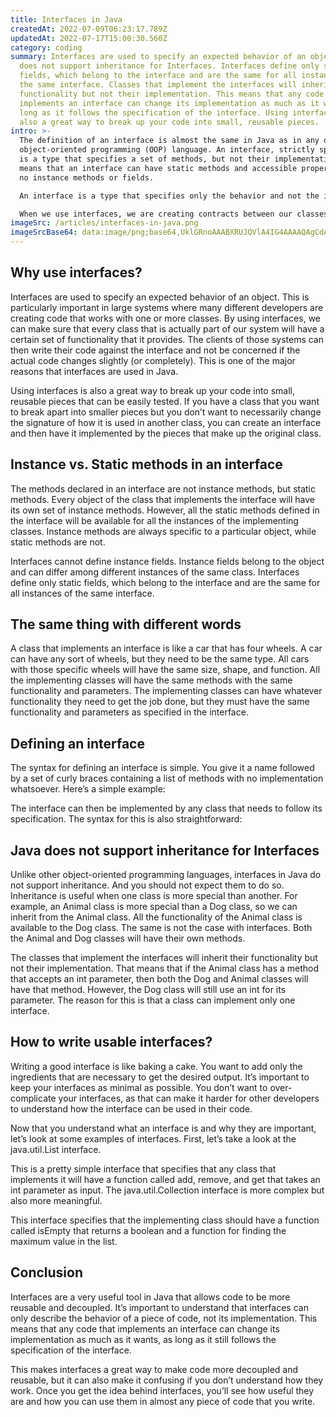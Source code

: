 ```yaml
---
title: Interfaces in Java
createdAt: 2022-07-09T06:23:17.789Z
updatedAt: 2022-07-17T15:00:30.560Z
category: coding
summary: Interfaces are used to specify an expected behavior of an object. Java
  does not support inheritance for Interfaces. Interfaces define only static
  fields, which belong to the interface and are the same for all instances of
  the same interface. Classes that implement the interfaces will inherit their
  functionality but not their implementation. This means that any code that
  implements an interface can change its implementation as much as it wants, as
  long as it follows the specification of the interface. Using interfaces is
  also a great way to break up your code into small, reusable pieces.
intro: >-
  The definition of an interface is almost the same in Java as in any other
  object-oriented programming (OOP) language. An interface, strictly speaking,
  is a type that specifies a set of methods, but not their implementation. This
  means that an interface can have static methods and accessible properties but
  no instance methods or fields.

  An interface is a type that specifies only the behavior and not the implementation of an operation. The classes implementing this interface must provide their own implementation for every method declared in it. Interfaces are used extensively in Java to provide a common ground for classes to implement some functionality without revealing the internal implementation details.

  When we use interfaces, we are creating contracts between our classes that they will behave in a certain way—that they will implement certain methods and perform particular tasks when called upon to do so. Let us explore how we can leverage interfaces in our code to make it more modular, reusable, testable and readable.
imageSrc: /articles/interfaces-in-java.png
imageSrcBase64: data:image/png;base64,UklGRnoAAABXRUJQVlA4IG4AAAAQAgCdASoKAAoAAUAmJaACdAEQ+ljzZMwAAP78+Fm0Dw49+NHb1jIZ5n/u6u7A2nZyjoSdqBAzm1PG0oUcFXVY0F8Y2K6dEu2yYawpHuHmzALzVoPpcMe4t8TTMX9JR3hFNffv9d/k5M/wAAAAAA==
---
```


## Why use interfaces?

Interfaces are used to specify an expected behavior of an object. This is particularly important in large systems where many different developers are creating code that works with one or more classes. By using interfaces, we can make sure that every class that is actually part of our system will have a certain set of functionality that it provides. The clients of those systems can then write their code against the interface and not be concerned if the actual code changes slightly (or completely). This is one of the major reasons that interfaces are used in Java.

Using interfaces is also a great way to break up your code into small, reusable pieces that can be easily tested. If you have a class that you want to break apart into smaller pieces but you don’t want to necessarily change the signature of how it is used in another class, you can create an interface and then have it implemented by the pieces that make up the original class.

## Instance vs. Static methods in an interface

The methods declared in an interface are not instance methods, but static methods. Every object of the class that implements the interface will have its own set of instance methods. However, all the static methods defined in the interface will be available for all the instances of the implementing classes. Instance methods are always specific to a particular object, while static methods are not.

Interfaces cannot define instance fields. Instance fields belong to the object and can differ among different instances of the same class. Interfaces define only static fields, which belong to the interface and are the same for all instances of the same interface.

## The same thing with different words

A class that implements an interface is like a car that has four wheels. A car can have any sort of wheels, but they need to be the same type. All cars with those specific wheels will have the same size, shape, and function. All the implementing classes will have the same methods with the same functionality and parameters. The implementing classes can have whatever functionality they need to get the job done, but they must have the same functionality and parameters as specified in the interface.

## Defining an interface

The syntax for defining an interface is simple. You give it a name followed by a set of curly braces containing a list of methods with no implementation whatsoever. Here’s a simple example:

The interface can then be implemented by any class that needs to follow its specification. The syntax for this is also straightforward:

## Java does not support inheritance for Interfaces

Unlike other object-oriented programming languages, interfaces in Java do not support inheritance. And you should not expect them to do so. Inheritance is useful when one class is more special than another. For example, an Animal class is more special than a Dog class, so we can inherit from the Animal class. All the functionality of the Animal class is available to the Dog class. The same is not the case with interfaces. Both the Animal and Dog classes will have their own methods.

The classes that implement the interfaces will inherit their functionality but not their implementation. That means that if the Animal class has a method that accepts an int parameter, then both the Dog and Animal classes will have that method. However, the Dog class will still use an int for its parameter. The reason for this is that a class can implement only one interface.

## How to write usable interfaces?

Writing a good interface is like baking a cake. You want to add only the ingredients that are necessary to get the desired output. It’s important to keep your interfaces as minimal as possible. You don’t want to over-complicate your interfaces, as that can make it harder for other developers to understand how the interface can be used in their code.

Now that you understand what an interface is and why they are important, let’s look at some examples of interfaces. First, let’s take a look at the java.util.List interface.

This is a pretty simple interface that specifies that any class that implements it will have a function called add, remove, and get that takes an int parameter as input. The java.util.Collection interface is more complex but also more meaningful.

This interface specifies that the implementing class should have a function called isEmpty that returns a boolean and a function for finding the maximum value in the list.

## Conclusion

Interfaces are a very useful tool in Java that allows code to be more reusable and decoupled. It’s important to understand that interfaces can only describe the behavior of a piece of code, not its implementation. This means that any code that implements an interface can change its implementation as much as it wants, as long as it still follows the specification of the interface.

This makes interfaces a great way to make code more decoupled and reusable, but it can also make it confusing if you don’t understand how they work. Once you get the idea behind interfaces, you’ll see how useful they are and how you can use them in almost any piece of code that you write.
